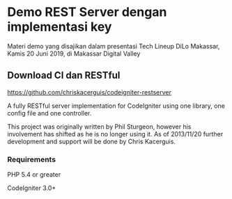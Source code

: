 # Demo REST Server dengan implementasi key

Materi demo yang disajikan dalam presentasi Tech Lineup DiLo Makassar, Kamis 20 Juni 2019, di Makassar Digital Valley


## Download CI dan RESTful

https://github.com/chriskacerguis/codeigniter-restserver

A fully RESTful server implementation for CodeIgniter using one library, one config file and one controller.

This project was originally written by Phil Sturgeon, however his involvement has shifted as he is no longer using it. As of 2013/11/20 further development and support will be done by Chris Kacerguis.


###  Requirements

PHP 5.4 or greater

CodeIgniter 3.0+
